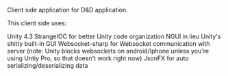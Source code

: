 Client side application for D&D application. 

This client side uses:

Unity 4.3
StrangeIOC for better Unity code organization
NGUI in lieu Unity's shitty built-in GUI
Websocket-sharp for Websocket communication with server (note: Unity blocks websockets on android/Iphone unless you're using Untiy Pro, so that doesn't work right now)
JsonFX for auto serializing/deserializing data
